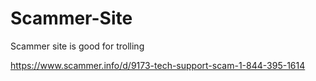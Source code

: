 # Scammer-Site
Scammer site is good for trolling

https://www.scammer.info/d/9173-tech-support-scam-1-844-395-1614
